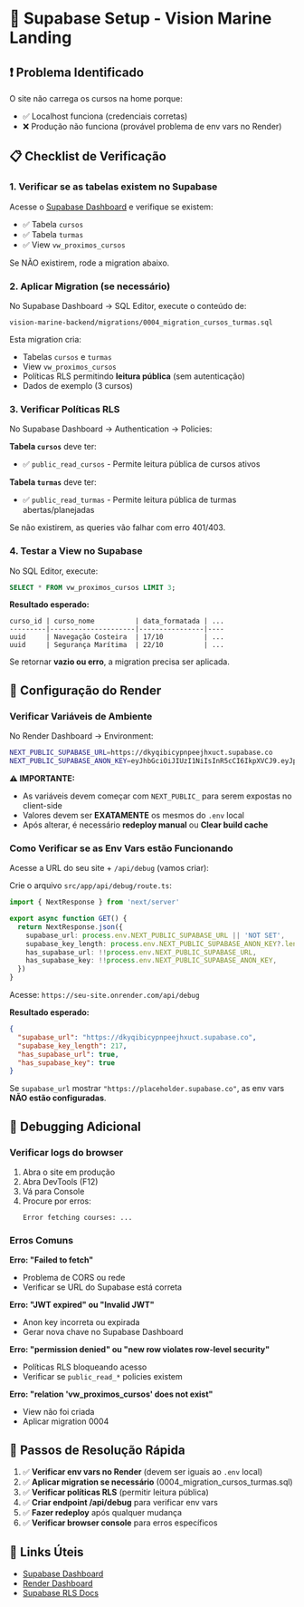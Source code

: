 # 🔧 Supabase Setup - Vision Marine Landing

## ❗ Problema Identificado

O site não carrega os cursos na home porque:
- ✅ Localhost funciona (credenciais corretas)
- ❌ Produção não funciona (provável problema de env vars no Render)

## 📋 Checklist de Verificação

### 1. Verificar se as tabelas existem no Supabase

Acesse o [Supabase Dashboard](https://supabase.com/dashboard/project/dkyqibicypnpeejhxuct/editor) e verifique se existem:

- ✅ Tabela `cursos`
- ✅ Tabela `turmas`
- ✅ View `vw_proximos_cursos`

Se NÃO existirem, rode a migration abaixo.

### 2. Aplicar Migration (se necessário)

No Supabase Dashboard → SQL Editor, execute o conteúdo de:
```
vision-marine-backend/migrations/0004_migration_cursos_turmas.sql
```

Esta migration cria:
- Tabelas `cursos` e `turmas`
- View `vw_proximos_cursos`
- Políticas RLS permitindo **leitura pública** (sem autenticação)
- Dados de exemplo (3 cursos)

### 3. Verificar Políticas RLS

No Supabase Dashboard → Authentication → Policies:

**Tabela `cursos`** deve ter:
- ✅ `public_read_cursos` - Permite leitura pública de cursos ativos

**Tabela `turmas`** deve ter:
- ✅ `public_read_turmas` - Permite leitura pública de turmas abertas/planejadas

Se não existirem, as queries vão falhar com erro 401/403.

### 4. Testar a View no Supabase

No SQL Editor, execute:

```sql
SELECT * FROM vw_proximos_cursos LIMIT 3;
```

**Resultado esperado:**
```
curso_id | curso_nome          | data_formatada | ...
---------|---------------------|----------------|----
uuid     | Navegação Costeira  | 17/10          | ...
uuid     | Segurança Marítima  | 22/10          | ...
```

Se retornar **vazio ou erro**, a migration precisa ser aplicada.

## 🚀 Configuração do Render

### Verificar Variáveis de Ambiente

No Render Dashboard → Environment:

```bash
NEXT_PUBLIC_SUPABASE_URL=https://dkyqibicypnpeejhxuct.supabase.co
NEXT_PUBLIC_SUPABASE_ANON_KEY=eyJhbGciOiJIUzI1NiIsInR5cCI6IkpXVCJ9.eyJpc3MiOiJzdXBhYmFzZSIsInJlZiI6ImRreXFpYmljeXBucGVlamh4dWN0Iiwicm9sZSI6ImFub24iLCJpYXQiOjE3NTgyNjk4NzAsImV4cCI6MjA3Mzg0NTg3MH0.YqSjECRqLNxW5QjFlDe8GNWnIglBLYVK_65Uy7-5o0Y
```

**⚠️ IMPORTANTE:**
- As variáveis devem começar com `NEXT_PUBLIC_` para serem expostas no client-side
- Valores devem ser **EXATAMENTE** os mesmos do `.env` local
- Após alterar, é necessário **redeploy manual** ou **Clear build cache**

### Como Verificar se as Env Vars estão Funcionando

Acesse a URL do seu site + `/api/debug` (vamos criar):

Crie o arquivo `src/app/api/debug/route.ts`:

```typescript
import { NextResponse } from 'next/server'

export async function GET() {
  return NextResponse.json({
    supabase_url: process.env.NEXT_PUBLIC_SUPABASE_URL || 'NOT SET',
    supabase_key_length: process.env.NEXT_PUBLIC_SUPABASE_ANON_KEY?.length || 0,
    has_supabase_url: !!process.env.NEXT_PUBLIC_SUPABASE_URL,
    has_supabase_key: !!process.env.NEXT_PUBLIC_SUPABASE_ANON_KEY,
  })
}
```

Acesse: `https://seu-site.onrender.com/api/debug`

**Resultado esperado:**
```json
{
  "supabase_url": "https://dkyqibicypnpeejhxuct.supabase.co",
  "supabase_key_length": 217,
  "has_supabase_url": true,
  "has_supabase_key": true
}
```

Se `supabase_url` mostrar `"https://placeholder.supabase.co"`, as env vars **NÃO estão configuradas**.

## 🐛 Debugging Adicional

### Verificar logs do browser

1. Abra o site em produção
2. Abra DevTools (F12)
3. Vá para Console
4. Procure por erros:
   ```
   Error fetching courses: ...
   ```

### Erros Comuns

**Erro: "Failed to fetch"**
- Problema de CORS ou rede
- Verificar se URL do Supabase está correta

**Erro: "JWT expired" ou "Invalid JWT"**
- Anon key incorreta ou expirada
- Gerar nova chave no Supabase Dashboard

**Erro: "permission denied" ou "new row violates row-level security"**
- Políticas RLS bloqueando acesso
- Verificar se `public_read_*` policies existem

**Erro: "relation 'vw_proximos_cursos' does not exist"**
- View não foi criada
- Aplicar migration 0004

## 📝 Passos de Resolução Rápida

1. ✅ **Verificar env vars no Render** (devem ser iguais ao `.env` local)
2. ✅ **Aplicar migration se necessário** (0004_migration_cursos_turmas.sql)
3. ✅ **Verificar políticas RLS** (permitir leitura pública)
4. ✅ **Criar endpoint /api/debug** para verificar env vars
5. ✅ **Fazer redeploy** após qualquer mudança
6. ✅ **Verificar browser console** para erros específicos

## 🔗 Links Úteis

- [Supabase Dashboard](https://supabase.com/dashboard/project/dkyqibicypnpeejhxuct)
- [Render Dashboard](https://dashboard.render.com)
- [Supabase RLS Docs](https://supabase.com/docs/guides/auth/row-level-security)

